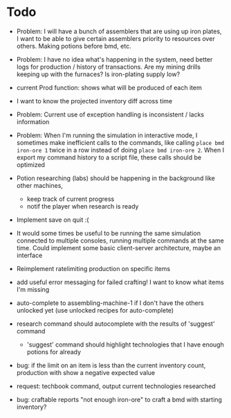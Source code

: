 # Todo

- Problem: I will have a bunch of assemblers that are using up iron plates, I want to be able to give certain assemblers
priority to resources over others. Making potions before bmd, etc.

- Problem: I have no idea what's happening in the system, need better logs for production / history of transactions. Are my mining drills keeping up with the furnaces? Is iron-plating supply low? 
- current Prod function: shows what will be produced of each item
- I want to know the projected inventory diff across time

- Problem: Current use of exception handling is inconsistent / lacks information

- Problem: When I'm running the simulation in interactive mode, I sometimes make inefficient calls to the commands, like calling `place bmd iron-ore 1` twice in a row instead of doing `place bmd iron-ore 2`. When I export my command history to a script file, these calls should be optimized

- Potion researching (labs) should be happening in the background like other machines,
  - keep track of current progress
  - notif the player when research is ready

- Implement save on quit :(

- It would some times be useful to be running the same simulation connected to multiple consoles, running multiple commands at the same time. Could implement some basic client-server architecture, maybe an interface

- Reimplement ratelimiting production on specific items

- add useful error messaging for failed crafting! I want to know what items I'm missing

- auto-complete to assembling-machine-1 if I don't have the others unlocked yet (use unlocked recipes for auto-complete)
- research command should autocomplete with the results of 'suggest' command
  - 'suggest' command should highlight technologies that I have enough potions for already

- bug: if the limit on an item is less than the current inventory count, production with show a negative expected value

- request: techbook command, output current technologies researched

- bug: craftable reports "not enough iron-ore" to craft a bmd with starting inventory?